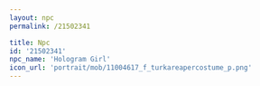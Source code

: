 ```yaml
---
layout: npc
permalink: /21502341

title: Npc
id: '21502341'
npc_name: 'Hologram Girl'
icon_url: 'portrait/mob/11004617_f_turkareapercostume_p.png'
---
```

